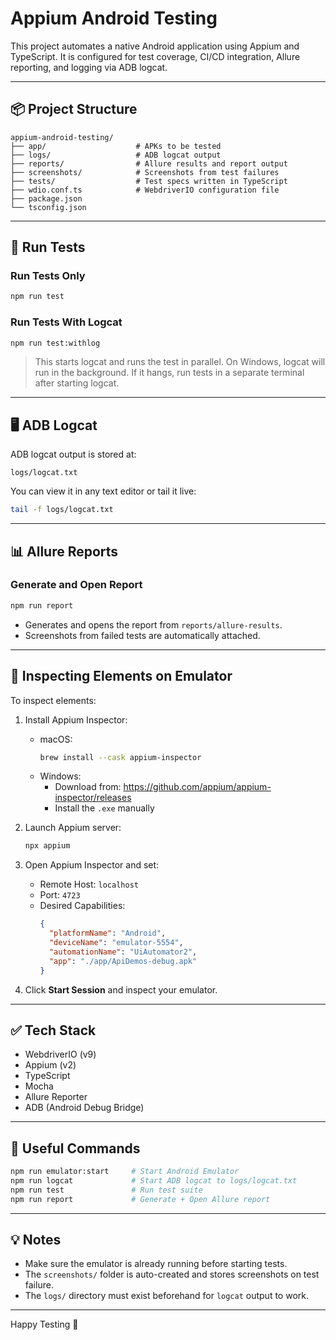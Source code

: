 # Appium Android Testing

This project automates a native Android application using Appium and TypeScript. It is configured for test coverage, CI/CD integration, Allure reporting, and logging via ADB logcat.

---

## 📦 Project Structure
```
appium-android-testing/
├── app/                    # APKs to be tested
├── logs/                   # ADB logcat output
├── reports/                # Allure results and report output
├── screenshots/            # Screenshots from test failures
├── tests/                  # Test specs written in TypeScript
├── wdio.conf.ts            # WebdriverIO configuration file
├── package.json
└── tsconfig.json
```

---

## 🧪 Run Tests
### Run Tests Only
```bash
npm run test
```

### Run Tests With Logcat
```bash
npm run test:withlog
```
> This starts logcat and runs the test in parallel. On Windows, logcat will run in the background. If it hangs, run tests in a separate terminal after starting logcat.

---

## 🖥️ ADB Logcat
ADB logcat output is stored at:
```
logs/logcat.txt
```
You can view it in any text editor or tail it live:
```bash
tail -f logs/logcat.txt
```

---

## 📊 Allure Reports
### Generate and Open Report
```bash
npm run report
```
- Generates and opens the report from `reports/allure-results`.
- Screenshots from failed tests are automatically attached.

---

## 📱 Inspecting Elements on Emulator
To inspect elements:
1. Install Appium Inspector:
   - macOS:
     ```bash
     brew install --cask appium-inspector
     ```
   - Windows:
     - Download from: https://github.com/appium/appium-inspector/releases
     - Install the `.exe` manually

2. Launch Appium server:
   ```bash
   npx appium
   ```

3. Open Appium Inspector and set:
   - Remote Host: `localhost`
   - Port: `4723`
   - Desired Capabilities:
     ```json
     {
       "platformName": "Android",
       "deviceName": "emulator-5554",
       "automationName": "UiAutomator2",
       "app": "./app/ApiDemos-debug.apk"
     }
     ```

4. Click **Start Session** and inspect your emulator.

---

## ✅ Tech Stack
- WebdriverIO (v9)
- Appium (v2)
- TypeScript
- Mocha
- Allure Reporter
- ADB (Android Debug Bridge)

---

## 🧰 Useful Commands
```bash
npm run emulator:start     # Start Android Emulator
npm run logcat             # Start ADB logcat to logs/logcat.txt
npm run test               # Run test suite
npm run report             # Generate + Open Allure report
```

---

## 💡 Notes
- Make sure the emulator is already running before starting tests.
- The `screenshots/` folder is auto-created and stores screenshots on test failure.
- The `logs/` directory must exist beforehand for `logcat` output to work.

---

Happy Testing 🚀
